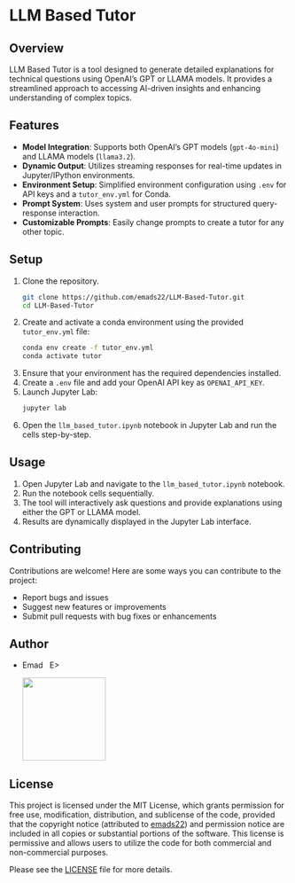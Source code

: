 # LLM Based Tutor

## Overview
LLM Based Tutor is a tool designed to generate detailed explanations for technical questions using OpenAI’s GPT or LLAMA models. It provides a streamlined approach to accessing AI-driven insights and enhancing understanding of complex topics.

## Features
- **Model Integration**: Supports both OpenAI’s GPT models (`gpt-4o-mini`) and LLAMA models (`llama3.2`).
- **Dynamic Output**: Utilizes streaming responses for real-time updates in Jupyter/IPython environments.
- **Environment Setup**: Simplified environment configuration using `.env` for API keys and a `tutor_env.yml` for Conda.
- **Prompt System**: Uses system and user prompts for structured query-response interaction.
- **Customizable Prompts**: Easily change prompts to create a tutor for any other topic.

## Setup
1. Clone the repository.
   ```bash
   git clone https://github.com/emads22/LLM-Based-Tutor.git
   cd LLM-Based-Tutor
2. Create and activate a conda environment using the provided `tutor_env.yml` file:
   ```bash
   conda env create -f tutor_env.yml
   conda activate tutor
3. Ensure that your environment has the required dependencies installed.
4. Create a `.env` file and add your OpenAI API key as `OPENAI_API_KEY`.
5. Launch Jupyter Lab:
   ```bash
   jupyter lab
6. Open the `llm_based_tutor.ipynb` notebook in Jupyter Lab and run the cells step-by-step.

## Usage
1. Open Jupyter Lab and navigate to the `llm_based_tutor.ipynb` notebook.
2. Run the notebook cells sequentially.
3. The tool will interactively ask questions and provide explanations using either the GPT or LLAMA model.
4. Results are dynamically displayed in the Jupyter Lab interface.

## Contributing
Contributions are welcome! Here are some ways you can contribute to the project:
- Report bugs and issues
- Suggest new features or improvements
- Submit pull requests with bug fixes or enhancements

## Author
- Emad &nbsp; E>
  
  [<img src="https://img.shields.io/badge/GitHub-Profile-blue?logo=github" width="150">](https://github.com/emads22)

## License
This project is licensed under the MIT License, which grants permission for free use, modification, distribution, and sublicense of the code, provided that the copyright notice (attributed to [emads22](https://github.com/emads22)) and permission notice are included in all copies or substantial portions of the software. This license is permissive and allows users to utilize the code for both commercial and non-commercial purposes.

Please see the [LICENSE](LICENSE) file for more details.
